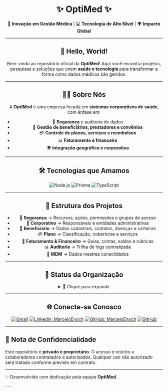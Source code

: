 <h1 align="center">
  ✨ OptiMed ✨
</h1>

<div align="center">

🔬 **Inovação em Gestão Médica** | 💻 **Tecnologia de Alto Nível** | 🌍 **Impacto Global**

---

## 👋 Hello, World!

Bem-vindo ao repositório oficial da **OptiMed**!
Aqui você encontra projetos, pesquisas e soluções que unem **saúde e tecnologia** para transformar a forma como dados médicos são geridos.

---

## 🧑‍💻 Sobre Nós
A **OptiMed** é uma empresa focada em **sistemas corporativos de saúde**, com ênfase em:

- 🔐 **Segurança** e auditoria de dados
- 🏥 **Gestão de beneficiários, prestadores e convênios**
- 💳 **Controle de planos, serviços e reembolsos**
- 📊 **Faturamento e financeiro**
- 🌍 **Integração geográfica e corporativa**

---

## 🛠 Tecnologias que Amamos
<div align="center">

![Node.js](https://img.shields.io/badge/Node.js-339933?style=for-the-badge&logo=node.js&logoColor=white)
![Prisma](https://img.shields.io/badge/Prisma-2D3748?style=for-the-badge&logo=prisma&logoColor=white)
![TypeScript](https://img.shields.io/badge/TypeScript-007ACC?style=for-the-badge&logo=typescript&logoColor=white)

</div>

---

## 📂 Estrutura dos Projetos
- 🔐 **Segurança** → Recursos, ações, permissões e grupos de acesso
- 🏢 **Corporativo** → Responsáveis e entidades administrativas
- 👥 **Beneficiário** → Dados cadastrais, contatos, doenças e carteiras
- 💳 **Plano** → Classificação, coberturas e serviços
- 🧾 **Faturamento & Financeiro** → Guias, contas, saldos e rubricas
- 📊 **Auditoria** → Trilha de logs centralizada
- 🧬 **MDM** → Dados mestres consolidados

---

## 📜 Status da Organização

<details>
  <summary>📌 Clique para expandir</summary>

```js
const OptiMed = {
  mission: "Transformar a gestão médica com tecnologia de ponta",
  values: ["Segurança", "Inovação", "Escalabilidade", "Confiança"],
  stack: {
    backend: ["Node.js", "Prisma"],
    frontend: ["React", "Next.js"],
    devops: ["CI/CD"]
  },
  motto: "Saúde inteligente, dados seguros."
}
```
</details>

---

## 🌐 Conecte-se Conosco


[![Gmail](https://img.shields.io/twitter/url?label=email&logo=gmail&style=social&url=http%3A%2F%2Fmailto%3Astephanyn7%40gmail.com)](mailto:meobyami1@gmail.com)
[![Linkedin: MarceloEnoch](https://img.shields.io/badge/-MarceloEnoch-blue?style=flat-square&logo=Linkedin&logoColor=white&link=https://www.linkedin.com/in/marcelo-enoch/)](https://www.linkedin.com/in/marcelo-enoch-1b2807238/)
[![GitHub: MarceloEnoch](https://img.shields.io/github/followers/stebsnusch?label=follow&style=social)](https://github.com/MarceloEnoch)
[![GitHub](https://img.shields.io/badge/GitHub-OptiMed-black?style=for-the-badge&logo=github)](https://github.com/Opti-Med)

</div>

---

## 📌 Nota de Confidencialidade
Este repositório é **privado e proprietário**.
O acesso é restrito a colaboradores contratados e autorizados.
Qualquer uso não autorizado será tratado conforme previsto em contrato.

---

✨ Desenvolvido com dedicação pela equipe **OptiMed**.
```
---
